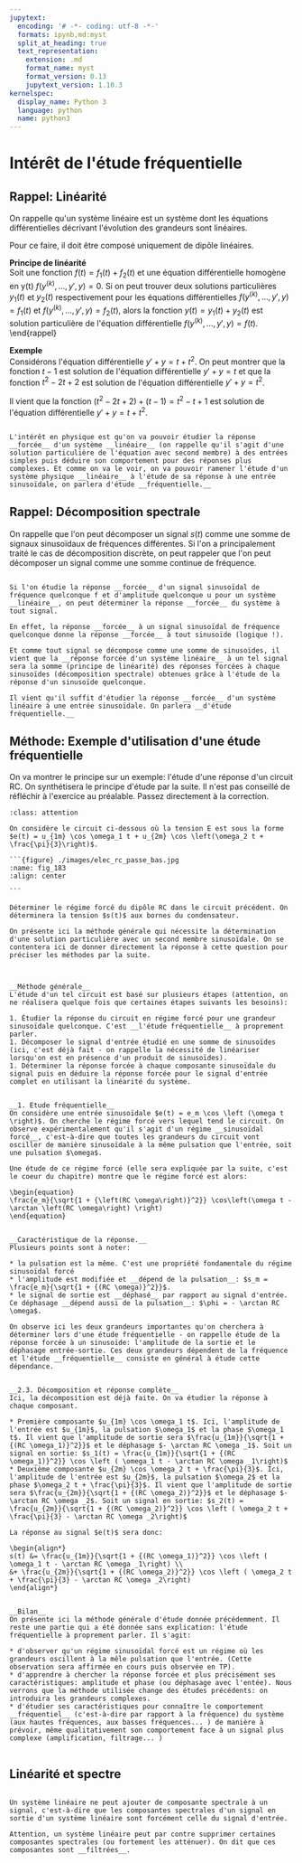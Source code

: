 ```yaml
---
jupytext:
  encoding: '# -*- coding: utf-8 -*-'
  formats: ipynb,md:myst
  split_at_heading: true
  text_representation:
    extension: .md
    format_name: myst
    format_version: 0.13
    jupytext_version: 1.10.3
kernelspec:
  display_name: Python 3
  language: python
  name: python3
---
```

# Intérêt de l'étude fréquentielle

## Rappel: Linéarité

On rappelle qu'un système linéaire est un système dont les équations différentielles décrivant l'évolution des grandeurs sont linéaires.

Pour ce faire, il doit être composé uniquement de dipôle linéaires.

__Principe de linéarité__  
Soit une fonction $f(t) = f_1(t) + f_2(t)$ et une équation différentielle homogène en y(t) $f(y^{(k)},...,y',y)=0$. Si on peut trouver deux solutions particulières $y_1(t)$ et $y_2(t)$ respectivement pour les équations différentielles $f(y^{(k)},...,y',y)=f_1(t)$ et $f(y^{(k)},...,y',y)=f_2(t)$, alors la fonction $y(t) = y_1(t) + y_2(t)$ est solution particulière de l'équation différentielle $f(y^{(k)},...,y',y)=f(t)$.
\end{rappel}

__Exemple__  
Considérons l'équation différentielle $y' + y = t + t^2$. On peut montrer que la fonction $t - 1$ est solution de l'équation différentielle $y' + y = t$ et que la fonction $t^2 - 2t + 2$ est solution de l'équation différentielle $y' + y = t^2$.

Il vient que la fonction $(t^2 - 2t + 2) + (t-1) = t^2 - t + 1$ est solution de l'équation différentielle $y' + y = t + t^2$.


````{important} __Fondamental : Intérêt en physique__

L'intérêt en physique est qu'on va pouvoir étudier la réponse __forcée__ d'un système __linéaire__ (on rappelle qu'il s'agit d'une solution particulière de l'équation avec second membre) à des entrées simples puis déduire son comportement pour des réponses plus complexes. Et comme on va le voir, on va pouvoir ramener l'étude d'un système physique __linéaire__ à l'étude de sa réponse à une entrée sinusoïdale, on parlera d'étude __fréquentielle.__

````

## Rappel: Décomposition spectrale

On rappelle que l'on peut décomposer un signal $s(t)$ comme une somme de signaux sinusoïdaux de fréquences différentes. Si l'on a principalement traité le cas de décomposition discrète, on peut rappeler que l'on peut décomposer un signal comme une somme continue de fréquence.

````{important} __Fondamental : Etude fréquentielle.__

Si l'on étudie la réponse __forcée__ d'un signal sinusoïdal de fréquence quelconque f et d'amplitude quelconque u pour un système __linéaire__, on peut déterminer la réponse __forcée__ du système à tout signal.

En effet, la réponse __forcée__ à un signal sinusoïdal de fréquence quelconque donne la réponse __forcée__ à tout sinusoïde (logique !).

Et comme tout signal se décompose comme une somme de sinusoïdes, il vient que la __réponse forcée d'un système linéaire__ à un tel signal sera la somme (principe de linéarité) des réponses forcées à chaque sinusoïdes (décomposition spectrale) obtenues grâce à l'étude de la réponse d'un sinusoïde quelconque.

Il vient qu'il suffit d'étudier la réponse __forcée__ d'un système linéaire à une entrée sinusoïdale. On parlera __d'étude fréquentielle.__

````

## Méthode: Exemple d'utilisation d'une étude fréquentielle


On va montrer le principe sur un exemple: l'étude d'une réponse d'un circuit RC. On synthétisera le principe d'étude par la suite. Il n'est pas conseillé de réfléchir à l'exercice au préalable. Passez directement à la correction.


````{admonition} Exercice 
:class: attention

On considère le circuit ci-dessous où la tension E est sous la forme $e(t) = u_{1m} \cos \omega_1 t + u_{2m} \cos \left(\omega_2 t + \frac{\pi}{3}\right)$.

```{figure} ./images/elec_rc_passe_bas.jpg
:name: fig_183
:align: center

```

Déterminer le régime forcé du dipôle RC dans le circuit précédent. On déterminera la tension $s(t)$ aux bornes du condensateur.

````

````{dropdown} Correction
On présente ici la méthode générale qui nécessite la détermination d'une solution particulière avec un second membre sinusoïdale. On se contentera ici de donner directement la réponse à cette question pour préciser les méthodes par la suite.

 

__Méthode générale__  
L'étude d'un tel circuit est basé sur plusieurs étapes (attention, on ne réalisera quelque fois que certaines étapes suivants les besoins):

1. Étudier la réponse du circuit en régime forcé pour une grandeur sinusoïdale quelconque. C'est __l'étude fréquentielle__ à proprement parler.
1. Décomposer le signal d'entrée étudié en une somme de sinusoïdes (ici, c'est déjà fait - on rappelle la nécessité de linéariser lorsqu'on est en présence d'un produit de sinusoïdes).
1. Déterminer la réponse forcée à chaque composante sinusoïdale du signal puis en déduire la réponse forcée pour le signal d'entrée complet en utilisant la linéarité du système.


__1. Etude fréquentielle__  
On considère une entrée sinusoïdale $e(t) = e_m \cos \left (\omega t \right)$. On cherche le régime forcé vers lequel tend le circuit. On observe expérimentalement qu'il s'agit d'un régime __sinusoïdal forcé__, c'est-à-dire que toutes les grandeurs du circuit vont osciller de manière sinusoïdale à la même pulsation que l'entrée, soit une pulsation $\omega$.

Une étude de ce régime forcé (elle sera expliquée par la suite, c'est le coeur du chapitre) montre que le régime forcé est alors:

\begin{equation}
\frac{e_m}{\sqrt{1 + {\left(RC \omega\right)}^2}} \cos\left(\omega t - \arctan \left(RC \omega\right) \right)
\end{equation}


__Caractéristique de la réponse.__  
Plusieurs points sont à noter:

* la pulsation est la même. C'est une propriété fondamentale du régime sinusoïdal forcé
* l'amplitude est modifiée et __dépend de la pulsation__: $s_m = \frac{e_m}{\sqrt{1 + {(RC \omega)}^2}}$.
* le signal de sortie est __déphasé__ par rapport au signal d'entrée. Ce déphasage __dépend aussi de la pulsation__: $\phi = - \arctan RC \omega$.

On observe ici les deux grandeurs importantes qu'on cherchera à déterminer lors d'une étude fréquentielle - on rappelle étude de la réponse forcée à un sinusoïde: l'amplitude de la sortie et le déphasage entrée-sortie. Ces deux grandeurs dépendent de la fréquence et l'étude __fréquentielle__ consiste en général à étude cette dépendance.


__2.3. Décomposition et réponse complète__  
Ici, la décomposition est déjà faite. On va étudier la réponse à chaque composant.

* Première composante $u_{1m} \cos \omega_1 t$. Ici, l'amplitude de l'entrée est $u_{1m}$, la pulsation $\omega_1$ et la phase $\omega_1 t$. Il vient que l'amplitude de sortie sera $\frac{u_{1m}}{\sqrt{1 + {(RC \omega_1)}^2}}$ et le déphasage $- \arctan RC \omega _1$. Soit un signal en sortie: $s_1(t) = \frac{u_{1m}}{\sqrt{1 + {(RC \omega_1)}^2}} \cos \left ( \omega_1 t - \arctan RC \omega _1\right)$
* Deuxième composante $u_{2m} \cos \omega_2 t + \frac{\pi}{3}$. Ici, l'amplitude de l'entrée est $u_{2m}$, la pulsation $\omega_2$ et la phase $\omega_2 t + \frac{\pi}{3}$. Il vient que l'amplitude de sortie sera $\frac{u_{2m}}{\sqrt{1 + {(RC \omega_2)}^2}}$ et le déphasage $- \arctan RC \omega _2$. Soit un signal en sortie: $s_2(t) = \frac{u_{2m}}{\sqrt{1 + {(RC \omega_2)}^2}} \cos \left ( \omega_2 t + \frac{\pi}{3} - \arctan RC \omega _2\right)$

La réponse au signal $e(t)$ sera donc:

\begin{align*}
s(t) &= \frac{u_{1m}}{\sqrt{1 + {(RC \omega_1)}^2}} \cos \left ( \omega_1 t - \arctan RC \omega _1\right) \\
&+ \frac{u_{2m}}{\sqrt{1 + {(RC \omega_2)}^2}} \cos \left ( \omega_2 t + \frac{\pi}{3} - \arctan RC \omega _2\right)
\end{align*}


__Bilan__  
On présente ici la méthode générale d'étude donnée précédemment. Il reste une partie qui a été donnée sans explication: l'étude fréquentielle à proprement parler. Il s'agit:

* d'observer qu'un régime sinusoïdal forcé est un régime où les grandeurs oscillent à la mêle pulsation que l'entrée. (Cette observation sera affirmée en cours puis observée en TP).
* d'apprendre à chercher la réponse forcée et plus précisément ses caractéristiques: amplitude et phase (ou déphasage avec l'entée). Nous verrons que la méthode utilisée change des études précédents: on introduira les grandeurs complexes.
* d'étudier ses caractéristiques pour connaître le comportement __fréquentiel__ (c'est-à-dire par rapport à la fréquence) du système (aux hautes fréquences, aux basses fréquences... ) de manière à prévoir, même qualitativement son comportement face à un signal plus complexe (amplification, filtrage... )


````

## Linéarité et spectre

````{important} __Fondamental : Linéarité et spectre__

Un système linéaire ne peut ajouter de composante spectrale à un signal, c'est-à-dire que les composantes spectrales d'un signal en sortie d'un système linéaire sont forcément celle du signal d'entrée.

````

````{dropdown} Filtrage
Attention, un système linéaire peut par contre supprimer certaines composantes spectrales (ou fortement les atténuer). On dit que ces composantes sont __filtrées__.

````

